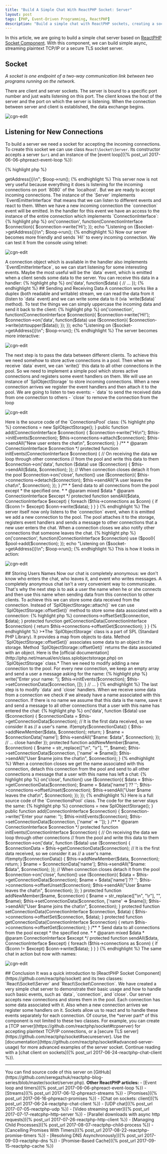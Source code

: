 ```yaml
---
title: "Build A Simple Chat With ReactPHP Socket: Server"
layout: post
tags: [PHP, Event-Driven Programming, ReactPHP]
description: "Build a simple chat with ReactPHP sockets, creating a socket server"
---
```



In this article, we are going to build a simple chat server based on [ReactPHP Socket Component](https://github.com/reactphp/socket). With this component, we can build simple async, streaming plaintext TCP/IP or a secure TLS socket server.

## Socket
> 
*A socket is one endpoint of a two-way communication link between two programs running on the network.*

There are client and server sockets. The server is bound to a specific port number and just waits listening on this port. The client knows the host of the server and the port on which the server is listening. When the connection between server and client is established, the data exchange begins.


<p class="text-center image">
    <img src="/assets/images/posts/reactphp/sockets.jpg" alt="cgn-edit" class="">
</p>

## Listening for New Connections

To build a server we need a socket for accepting the incoming connections. To create this socket we can use class `React\Socket\Server`. Its constructor accepts a server `$uri` and an instance of the [event loop]({% post_url 2017-06-06-phpreact-event-loop %}):

{% highlight php %}
<?php

require  'vendor/autoload.php';

use React\Socket\ConnectionInterface;

$loop = React\EventLoop\Factory::create();
$socket = new React\Socket\Server('127.0.0.1:8080', $loop);

echo "Listening on {$socket->getAddress()}\n";

$loop->run();
{% endhighlight %}
 
This server now is not very useful because everything it does is listening for the incoming connections on port `8080` of the `localhost`. But we are ready to accept incoming connections.

The instance of the `Server` implements `EventEmitterInterface` that means that we can listen to different events and react to them. When we have a new incoming connection the `connection` event will be emitted. In the handler for this event we have an access to the instance of the entire connection which implements `ConnectionInterface`:

{% highlight php %}
<?php

require  'vendor/autoload.php';

use React\Socket\ConnectionInterface;

$loop = React\EventLoop\Factory::create();
$socket = new React\Socket\Server('127.0.0.1:8080', $loop);

$socket->on('connection', function(ConnectionInterface $connection){
    $connection->write('Hi');
});

echo "Listening on {$socket->getAddress()}\n";

$loop->run();
{% endhighlight %}

Now our server becomes more friendly and sends `Hi!` to every incoming connection. We can test it from the console using telnet:

<p class="">
    <img src="/assets/images/posts/reactphp/server-hi.png" alt="cgn-edit" class="">
</p>

A connection object which is available in the handler also implements `EventEmitterInterface`, so we can start listening for some interesting events. Maybe the most useful will be the `data` event, which is emitted when a client sends some data to the server. You can receive this data in a handler:

{% highlight php %}
<?php

$connection->on('data', function($data) {
    // ...  
});
{% endhighlight %}

## Sending and Receiving Data

A connection works like a duplex (both readable and writable) stream, we can read the data from it (listen to `data` event) and we can write some data to it (via `write($data)` method). To test the things we can simply uppercase the incoming data and send it back to the client:

{% highlight php %}
<?php

require  'vendor/autoload.php';

use React\Socket\ConnectionInterface;

$loop = React\EventLoop\Factory::create();
$socket = new React\Socket\Server('127.0.0.1:8080', $loop);

$socket->on('connection', function(ConnectionInterface $connection){
    $connection->write('Hi!');
    $connection->on('data', function($data) use ($connection){
        $connection->write(strtoupper($data));
    });
});

echo "Listening on {$socket->getAddress()}\n";

$loop->run();
{% endhighlight %}

The server becomes more interactive:

<p class="">
    <img src="/assets/images/posts/reactphp/server-uppercase.gif" alt="cgn-edit" class="">
</p>

The next step is to pass the data between different clients. To achieve this we need somehow to store active connections in a pool. Then when we receive `data` event, we can `write()` this data to all other connections in the pool. So we need to implement a simple pool which stores active connections and registers some event handlers on them. We will use an instance of `SplObjectStorage` to store incoming connections. When a new connection arrives we register the event handlers and then attach it to the pool. We are going to listen to two events: 

- `data` to send the received data from one connection to others
- `close` to remove the connection from the loop


<p class="text-center image">
    <img src="/assets/images/posts/reactphp/chat.jpg" alt="cgn-edit" class="">
</p>

Here is the source code of the `ConnectionsPool` class: 

{% highlight php %}
<?php

require  'vendor/autoload.php';

use React\Socket\ConnectionInterface;

class ConnectionsPool {

    /** @var SplObjectStorage  */
    protected $connections;

    public function __construct()
    {
        $this->connections = new SplObjectStorage();
    }

    public function add(ConnectionInterface $connection)
    {
        $connection->write("Hi\n");

        $this->initEvents($connection);
        $this->connections->attach($connection);

        $this->sendAll("New user enters the chat\n", $connection);
    }

    /**
     * @param ConnectionInterface $connection
     */
    protected function initEvents(ConnectionInterface $connection)
    {
        // On receiving the data we loop through other connections
        // from the pool and write this data to them
        $connection->on('data', function ($data) use ($connection) {
            $this->sendAll($data, $connection);
        });

        // When connection closes detach it from the pool
        $connection->on('close', function() use ($connection){
            $this->connections->detach($connection);
            $this->sendAll("A user leaves the chat\n", $connection);
        });
    }

    /**
     * Send data to all connections from the pool except
     * the specified one.
     *
     * @param mixed $data
     * @param ConnectionInterface $except
     */
    protected function sendAll($data, ConnectionInterface $except) {
        foreach ($this->connections as $conn) {
            if ($conn != $except) $conn->write($data);
        }
    }
}
{% endhighlight %}

The server itself now only listens to the `connection` event, when it is emitted we add a new connection to the pool. The pool attaches it to the storage, registers event handlers and sends a message to other connections that a new user enters the chat. When a connection closes we also notify other connections that someone leaves the chat.

{% highlight php %}
<?php

$loop = React\EventLoop\Factory::create();
$socket = new React\Socket\Server('127.0.0.1:8080', $loop);
$pool = new ConnectionsPool();

$socket->on('connection', function(ConnectionInterface $connection) use ($pool){
    $pool->add($connection);
});

echo "Listening on {$socket->getAddress()}\n";

$loop->run();
{% endhighlight %}

This is how it looks in action:

<p class="">
    <img src="/assets/images/posts/reactphp/simple-chat-server.gif" alt="cgn-edit" class="">
</p>


## Storing Users Names

Now our chat is сompletely anonymous: we don't know who enters the chat, who leaves it, and event who writes messages. A сompletely anonymous chat isn't a very convenient way to communicate. That's why the next step is to ask a user the name when he or she connects and then use this name when sending data from this connection to other clients.

To achieve this we can store some data received from the connection. Instead of `SplObjectStorage::attach()` we can use `SplObjectStorage::offsetSet()` method to store some data associated with a connection:

{% highlight php %}
<?php

use React\Socket\ConnectionInterface;

class ConnectionsPool {

    /** @var SplObjectStorage  */
    protected $connections;

    // ...

    protected function setConnectionData(ConnectionInterface $connection, $data)
    {
        $this->connections->offsetSet($connection, $data);
    }

    protected function getConnectionData(ConnectionInterface $connection)
    {
        return $this->connections->offsetGet($connection);
    }
}
{% endhighlight %}

>*The `SplObjectStorage` class is a part of SPL (Standard PHP Library). It provides a map from objects to data. Method `SplObjectStorage::offsetSet()` associates some data to an object in the storage. Method `SplObjectStorage::offsetGet()` returns the data associated with an object. Here is the [official documentation](http://php.net/manual/en/class.splobjectstorage.php) on `SplObjectStorage` class.*

Then we need to modify adding a new connection to the pool. For every new connection, we keep an empty array and send a user a message asking for the name:

{% highlight php %}
<?php

class ConnectionsPool {

    // ...

    public function add(ConnectionInterface $connection)
    {
        $connection->write("Enter your name: ");
        $this->initEvents($connection);
        $this->setConnectionData($connection, []);
    }

    // ...

}

{% endhighlight %}

The last step is to modify `data` and `close` handlers. When we receive some data from a connection we check if we already have a name associated with this connection. If there is no name we assume that this data is the name, save it and send a message to all other connections that a user with this name has entered the chat:

{% highlight php %}
<?php

/**
 * @param ConnectionInterface $connection
 */
protected function initEvents(ConnectionInterface $connection)
{
    // On receiving the data we loop through other connections
    // from the pool and write this data to them
    $connection->on('data', function ($data) use ($connection) {
        $connectionData = $this->getConnectionData($connection);

        // It is the first data received, so we consider it as
        // a user's name.
        if(empty($connectionData)) {
            $this->addNewMember($data, $connection);
            return;
        }

        $name = $connectionData['name'];
        $this->sendAll("$name: $data", $connection);
    });

    // ... close handler   
});

protected function addNewMember($name, $connection)
{
    $name = str_replace(["\n", "\r"], "", $name);
    $this->setConnectionData($connection, ['name' => $name]);
    $this->sendAll("User $name joins the chat\n", $connection);
}
{% endhighlight %}

When a connection closes we get the name associated with this connection, detach this connection from the pool and send to all other connections a message that a user with this name has left a chat:

{% highlight php %}
<?php

/**
 * @param ConnectionInterface $connection
 */
protected function initEvents(ConnectionInterface $connection)
{
    // ... data handler

    // When connection closes detach it from the pool
    $connection->on('close', function() use ($connection){
        $data = $this->getConnectionData($connection);
        $name = $data['name'] ?? '';

        $this->connections->offsetUnset($connection);
        $this->sendAll("User $name leaves the chat\n", $connection);
    });
});

{% endhighlight %}

Here is a full source code of the `ConnectionsPool` class. The code for the server stays the same:

{% highlight php %}
<?php

use React\Socket\ConnectionInterface;

class ConnectionsPool {

    /** @var SplObjectStorage  */
    protected $connections;

    public function __construct()
    {
        $this->connections = new SplObjectStorage();
    }

    public function add(ConnectionInterface $connection)
    {
        $connection->write("Enter your name: ");
        $this->initEvents($connection);
        $this->setConnectionData($connection, ['name' => '']);
    }

    /**
     * @param ConnectionInterface $connection
     */
    protected function initEvents(ConnectionInterface $connection)
    {
        // On receiving the data we loop through other connections
        // from the pool and write this data to them
        $connection->on('data', function ($data) use ($connection) {
            $connectionData = $this->getConnectionData($connection);

            // It is the first data received, so we consider it as
            // a user's name.
            if(empty($connectionData)) {
                $this->addNewMember($data, $connection);
                return;
            }

            $name = $connectionData['name'];
            $this->sendAll("$name: $data", $connection);
        });

        // When connection closes detach it from the pool
        $connection->on('close', function() use ($connection){
            $data = $this->getConnectionData($connection);
            $name = $data['name'] ?? '';

            $this->connections->offsetUnset($connection);
            $this->sendAll("User $name leaves the chat\n", $connection);
        });
    }

    protected function addNewMember($name, $connection)
    {
        $name = str_replace(["\n", "\r"], "", $name);
        $this->setConnectionData($connection, ['name' => $name]);
        $this->sendAll("User $name joins the chat\n", $connection);
    }

    protected function setConnectionData(ConnectionInterface $connection, $data)
    {
        $this->connections->offsetSet($connection, $data);
    }

    protected function getConnectionData(ConnectionInterface $connection)
    {
        return $this->connections->offsetGet($connection);
    }

    /**
     * Send data to all connections from the pool except
     * the specified one.
     *
     * @param mixed $data
     * @param ConnectionInterface $except
     */
    protected function sendAll($data, ConnectionInterface $except) {
        foreach ($this->connections as $conn) {
            if ($conn != $except) $conn->write($data);
        }
    }
}

{% endhighlight %}

The same chat in action but now with names:

<p class="">
    <img src="/assets/images/posts/reactphp/simple-chat-server-with-names.gif" alt="cgn-edit" class="">
</p>


## Conclusion

It was a quick introduction to [ReactPHP Socket Component](https://github.com/reactphp/socket) and its two classes: `React\Socket\Server` and `React\Socket\Connection`. We have created a very simple chat server to demonstrate their basic usage and how to handle such basic events, such as `data`, `connection`, and `close`. Our server accepts new connections and stores them in the pool. Each connection has some data associated with it. Also when a new connection arrives we register some handlers on it. Sockets allow us to react and to handle these events separately for each connection.

Of course, the *server part* of this component is not limited to these two classes. For example, you can create a [TCP server](https://github.com/reactphp/socket#tcpserver) for accepting plaintext TCP/IP connections, or a [secure TLS server](https://github.com/reactphp/socket#secureserver). Use the [documentation](https://github.com/reactphp/socket#advanced-server-usage) for more advanced examples of the server socket.

Continue reading with a [chat client on sockets]({% post_url 2017-06-24-reactphp-chat-client %}).
<hr>
You can find source code of this server on [GitHub](https://github.com/seregazhuk/reactphp-blog-series/blob/master/socket/server.php).

<strong>Other ReactPHP articles:</strong>

- [Event loop and timers]({% post_url 2017-06-06-phpreact-event-loop %})
- [Streams]({% post_url 2017-06-12-phpreact-streams %})
- [Promises]({% post_url 2017-06-16-phpreact-promises %})
- [Chat on sockets: client]({% post_url 2017-06-24-reactphp-chat-client %})
- [UDP chat]({% post_url 2017-07-05-reactphp-udp %})
- [Video streaming server]({% post_url 2017-07-17-reatcphp-http-server %})
- [Parallel downloads with async http requests]({% post_url 2017-07-26-reactphp-http-client %})
- [Managing Child Processes]({% post_url 2017-08-07-reactphp-child-process %})
- [Cancelling Promises With Timers]({% post_url 2017-08-22-reactphp-promise-timers %})
- [Resolving DNS Asynchronously]({% post_url 2017-09-03-reactphp-dns %})
- [Promise-Based Cache]({% post_url 2017-09-15-reactphp-cache %})
